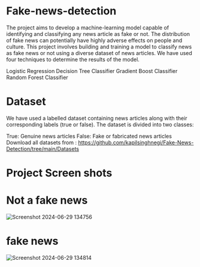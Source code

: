 # Fake-news-detection
The project aims to develop a machine-learning model capable of identifying and classifying any news article as fake or not. The distribution of fake news can potentially have highly adverse effects on people and culture. This project involves building and training a model to classify news as fake news or not using a diverse dataset of news articles. We have used four techniques to determine the results of the model.

Logistic Regression
Decision Tree Classifier
Gradient Boost Classifier
Random Forest Classifier
# Dataset
We have used a labelled dataset containing news articles along with their corresponding labels (true or false). The dataset is divided into two classes:

True: Genuine news articles
False: Fake or fabricated news articles
Download all datasets from :
https://github.com/kapilsinghnegi/Fake-News-Detection/tree/main/Datasets
# Project Screen shots
# Not a fake news
![Screenshot 2024-06-29 134756](https://github.com/mandligeetha5/Fake-news-detection/assets/136496392/2af80226-19b3-4d43-98d8-42e98f2d6336)
# fake news
![Screenshot 2024-06-29 134814](https://github.com/mandligeetha5/Fake-news-detection/assets/136496392/2c8c120f-4231-4033-ae84-2d9208446ed7)
